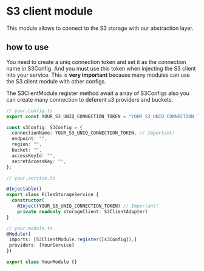 # S3 client module

This module allows to connect to the S3 storage with our abstraction layer.

## how to use

You need to create a uniq connection token and set it as the connection name in S3Config. And you must use this token when injecting the S3 client into your service. This is **very important** because many modules can use the S3 client module with other configs.

The S3ClientModule.register method await a array of S3Configs also you can create many connection to deferent s3 providers and buckets.

```ts
// your.config.ts
export const YOUR_S3_UNIQ_CONNECTION_TOKEN = "YOUR_S3_UNIQ_CONNECTION_TOKEN";

const s3Config: S3Config = {
  connectionName: YOUR_S3_UNIQ_CONNECTION_TOKEN, // Important!
  endpoint: "",
  region: "",
  bucket: "",
  accessKeyId: "",
  secretAccessKey: "",
};

// your.service.ts

@Injectable()
export class FilesStorageService {
  constructor(
    @Inject(YOUR_S3_UNIQ_CONNECTION_TOKEN) // Important!
    private readonly storageClient: S3ClientAdapter)
}

// your.module.ts
@Module({
 imports: [S3ClientModule.register([s3Config]),]
 providers: [YourService]
})

export class YourModule {}

```

